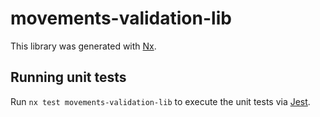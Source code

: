 # movements-validation-lib

This library was generated with [Nx](https://nx.dev).

## Running unit tests

Run `nx test movements-validation-lib` to execute the unit tests via [Jest](https://jestjs.io).
